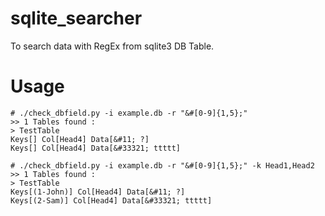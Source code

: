 # sqlite_searcher
To search data with RegEx from sqlite3 DB Table.

# Usage
```
# ./check_dbfield.py -i example.db -r "&#[0-9]{1,5};"
>> 1 Tables found :
> TestTable
Keys[] Col[Head4] Data[&#11; ?]
Keys[] Col[Head4] Data[&#33321; ttttt]

# ./check_dbfield.py -i example.db -r "&#[0-9]{1,5};" -k Head1,Head2
>> 1 Tables found :
> TestTable
Keys[(1-John)] Col[Head4] Data[&#11; ?]
Keys[(2-Sam)] Col[Head4] Data[&#33321; ttttt]
```
